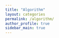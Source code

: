 ```yaml
---
title: "Algorithm"
layout: categories
permalink: /algorithm/
author_profile: true
sidebar_main: true
---
```

